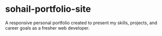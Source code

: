 # sohail-portfolio-site
A responsive personal portfolio created to present my skills, projects, and career goals as a fresher web developer.
